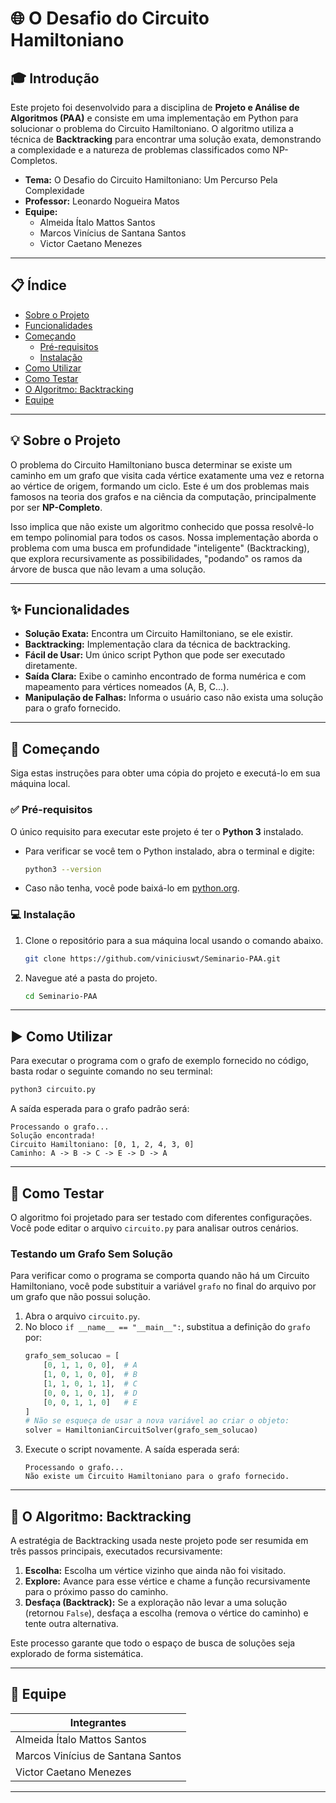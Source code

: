 # 🌐 O Desafio do Circuito Hamiltoniano

## 🎓 Introdução

Este projeto foi desenvolvido para a disciplina de **Projeto e Análise de Algoritmos (PAA)** e consiste em uma implementação em Python para solucionar o problema do Circuito Hamiltoniano. O algoritmo utiliza a técnica de **Backtracking** para encontrar uma solução exata, demonstrando a complexidade e a natureza de problemas classificados como NP-Completos.

- **Tema:** O Desafio do Circuito Hamiltoniano: Um Percurso Pela Complexidade
- **Professor:** Leonardo Nogueira Matos
- **Equipe:**
  - Almeida Ítalo Mattos Santos
  - Marcos Vinícius de Santana Santos
  - Victor Caetano Menezes

---

## 📋 Índice

- [Sobre o Projeto](#-sobre-o-projeto)
- [Funcionalidades](#-funcionalidades)
- [Começando](#-começando)
  - [Pré-requisitos](#-pré-requisitos)
  - [Instalação](#-instalação)
- [Como Utilizar](#️-como-utilizar)
- [Como Testar](#-como-testar)
- [O Algoritmo: Backtracking](#-o-algoritmo-backtracking)
- [Equipe](#-equipe)

---

## 💡 Sobre o Projeto

O problema do Circuito Hamiltoniano busca determinar se existe um caminho em um grafo que visita cada vértice exatamente uma vez e retorna ao vértice de origem, formando um ciclo. Este é um dos problemas mais famosos na teoria dos grafos e na ciência da computação, principalmente por ser **NP-Completo**.

Isso implica que não existe um algoritmo conhecido que possa resolvê-lo em tempo polinomial para todos os casos. Nossa implementação aborda o problema com uma busca em profundidade "inteligente" (Backtracking), que explora recursivamente as possibilidades, "podando" os ramos da árvore de busca que não levam a uma solução.

---

## ✨ Funcionalidades

- **Solução Exata:** Encontra um Circuito Hamiltoniano, se ele existir.
- **Backtracking:** Implementação clara da técnica de backtracking.
- **Fácil de Usar:** Um único script Python que pode ser executado diretamente.
- **Saída Clara:** Exibe o caminho encontrado de forma numérica e com mapeamento para vértices nomeados (A, B, C...).
- **Manipulação de Falhas:** Informa o usuário caso não exista uma solução para o grafo fornecido.

---

## 🚀 Começando

Siga estas instruções para obter uma cópia do projeto e executá-lo em sua máquina local. 

### ✅ Pré-requisitos

O único requisito para executar este projeto é ter o **Python 3** instalado.

- Para verificar se você tem o Python instalado, abra o terminal e digite:
  ```sh
  python3 --version
  ```
- Caso não tenha, você pode baixá-lo em [python.org](https://www.python.org/downloads/).

### 💻 Instalação

1.  Clone o repositório para a sua máquina local usando o comando abaixo.

    ```sh
    git clone https://github.com/viniciuswt/Seminario-PAA.git
    ```
2.  Navegue até a pasta do projeto.
    ```sh
    cd Seminario-PAA
    ```

---

## ▶️ Como Utilizar

Para executar o programa com o grafo de exemplo fornecido no código, basta rodar o seguinte comando no seu terminal:

```sh
python3 circuito.py
```

A saída esperada para o grafo padrão será:

```
Processando o grafo...
Solução encontrada!
Circuito Hamiltoniano: [0, 1, 2, 4, 3, 0]
Caminho: A -> B -> C -> E -> D -> A
```

---

## 🧪 Como Testar

O algoritmo foi projetado para ser testado com diferentes configurações. Você pode editar o arquivo `circuito.py` para analisar outros cenários.

### Testando um Grafo Sem Solução

Para verificar como o programa se comporta quando não há um Circuito Hamiltoniano, você pode substituir a variável `grafo` no final do arquivo por um grafo que não possui solução.

1.  Abra o arquivo `circuito.py`.
2.  No bloco `if __name__ == "__main__":`, substitua a definição do `grafo` por:
    ```python
    grafo_sem_solucao = [
        [0, 1, 1, 0, 0],  # A
        [1, 0, 1, 0, 0],  # B
        [1, 1, 0, 1, 1],  # C
        [0, 0, 1, 0, 1],  # D
        [0, 0, 1, 1, 0]   # E
    ]
    # Não se esqueça de usar a nova variável ao criar o objeto:
    solver = HamiltonianCircuitSolver(grafo_sem_solucao)
    ```
3.  Execute o script novamente. A saída esperada será:
    ```
    Processando o grafo...
    Não existe um Circuito Hamiltoniano para o grafo fornecido.
    ```

---

## 🤖 O Algoritmo: Backtracking

A estratégia de Backtracking usada neste projeto pode ser resumida em três passos principais, executados recursivamente:

1.  **Escolha:** Escolha um vértice vizinho que ainda não foi visitado.
2.  **Explore:** Avance para esse vértice e chame a função recursivamente para o próximo passo do caminho.
3.  **Desfaça (Backtrack):** Se a exploração não levar a uma solução (retornou `False`), desfaça a escolha (remova o vértice do caminho) e tente outra alternativa.

Este processo garante que todo o espaço de busca de soluções seja explorado de forma sistemática.

---

## 👥 Equipe

| Integrantes                         |
| ----------------------------------- |
| Almeida Ítalo Mattos Santos         |
| Marcos Vinícius de Santana Santos   |
| Victor Caetano Menezes              |

---
